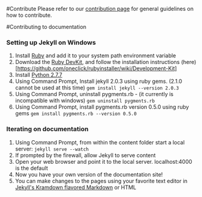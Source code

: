 #Contribute
Please refer to our [contribution page](http://ms-iot.github.io/content/Contribute.htm) for general guidelines on how to contribute.

#Contributing to documentation
### Setting up Jekyll on Windows
1. Install [Ruby](http://rubyinstaller.org/downloads/) and add it to your system path environment variable
1. Download the [Ruby DevKit](http://rubyinstaller.org/downloads/), and follow the installation instructions (here)[https://github.com/oneclick/rubyinstaller/wiki/Development-Kit]
1. Install [Python 2.7.7](https://www.python.org/downloads/)
1. Using Command Prompt, Install jekyll 2.0.3 using ruby gems. (2.1.0 cannot be used at this time)
```gem install jekyll --version 2.0.3```
1. Using Command Prompt, uninstall pygments.rb - (it currently is incompatible with windows)
```gem uninstall pygments.rb```
1. Using Command Prompt, install pygments.rb version 0.5.0 using ruby gems
```gem install pygments.rb --version 0.5.0```

### Iterating on documentation
1. Using Command Prompt, from within the content folder start a local server:
```jekyll serve --watch```
1. If prompted by the firewall, allow Jekyll to serve content
1. Open your web browser and point it to the local server. localhost:4000 is the default
1. Now you have your own version of the documentation site!
1. You can make changes to the pages using your favorite text editor in [Jekyll's Kramdown flavored Markdown](http://jekyllrb.com/docs/home/) or HTML

